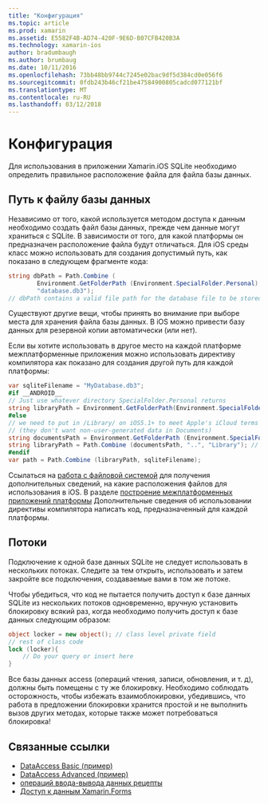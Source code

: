 ```yaml
---
title: "Конфигурация"
ms.topic: article
ms.prod: xamarin
ms.assetid: E5582F4B-AD74-420F-9E6D-B07CFB420B3A
ms.technology: xamarin-ios
author: bradumbaugh
ms.author: brumbaug
ms.date: 10/11/2016
ms.openlocfilehash: 73bb48bb9744c7245e02bac9df5d384cd0e056f6
ms.sourcegitcommit: 0fdb243b46cf21be47584900805cadcd077121bf
ms.translationtype: MT
ms.contentlocale: ru-RU
ms.lasthandoff: 03/12/2018
---
```

# <a name="configuration"></a>Конфигурация

Для использования в приложении Xamarin.iOS SQLite необходимо определить правильное расположение файла для файла базы данных.

## <a name="database-file-path"></a>Путь к файлу базы данных

Независимо от того, какой используется методом доступа к данным необходимо создать файл базы данных, прежде чем данные могут храниться с SQLite. В зависимости от того, для какой платформы он предназначен расположение файла будут отличаться. Для iOS среды класс можно использовать для создания допустимый путь, как показано в следующем фрагменте кода:

```csharp
string dbPath = Path.Combine (
        Environment.GetFolderPath (Environment.SpecialFolder.Personal),
        "database.db3");
// dbPath contains a valid file path for the database file to be stored
```

Существуют другие вещи, чтобы принять во внимание при выборе места для хранения файла базы данных. В iOS можно привести базу данных для резервной копии автоматически (или нет).

Если вы хотите использовать в другое место на каждой платформе межплатформенные приложения можно использовать директиву компилятора как показано для создания другой путь для каждой платформы:

```csharp
var sqliteFilename = "MyDatabase.db3";
#if __ANDROID__
// Just use whatever directory SpecialFolder.Personal returns
string libraryPath = Environment.GetFolderPath(Environment.SpecialFolder.Personal); ;
#else
// we need to put in /Library/ on iOS5.1+ to meet Apple's iCloud terms
// (they don't want non-user-generated data in Documents)
string documentsPath = Environment.GetFolderPath (Environment.SpecialFolder.Personal); // Documents folder
string libraryPath = Path.Combine (documentsPath, "..", "Library"); // Library folder instead
#endif
var path = Path.Combine (libraryPath, sqliteFilename);
```

Ссылаться на [работа с файловой системой](~/ios/app-fundamentals/file-system.md) для получения дополнительных сведений, на какие расположения файлов для использования в iOS. В разделе [построение межплатформенных приложений платформы](~/cross-platform/app-fundamentals/building-cross-platform-applications/index.md) Дополнительные сведения об использовании директивы компилятора написать код, предназначенный для каждой платформы.

## <a name="threading"></a>Потоки

Подключение к одной базе данных SQLite не следует использовать в нескольких потоках. Следите за тем открыть, использовать и затем закройте все подключения, создаваемые вами в том же потоке.

Чтобы убедиться, что код не пытается получить доступ к базе данных SQLite из нескольких потоков одновременно, вручную установить блокировку всякий раз, когда необходимо получить доступ к базе данных следующим образом:

```csharp
object locker = new object(); // class level private field
// rest of class code
lock (locker){
    // Do your query or insert here
}
```

Все базы данных access (операций чтения, записи, обновления, и т. д), должны быть помещены с ту же блокировку. Необходимо соблюдать осторожность, чтобы избежать взаимоблокировки, убедившись, что работа в предложении блокировки хранится простой и не выполнить вызов других методах, которые также может потребоваться блокировка!


## <a name="related-links"></a>Связанные ссылки

- [DataAccess Basic (пример)](https://github.com/xamarin/mobile-samples/tree/master/DataAccess/Basic)
- [DataAccess Advanced (пример)](https://github.com/xamarin/mobile-samples/tree/master/DataAccess/Advanced)
- [операций ввода-вывода данных рецепты](https://developer.xamarin.com/recipes/ios/data/sqlite/)
- [Доступ к данным Xamarin.Forms](~/xamarin-forms/app-fundamentals/databases.md)
